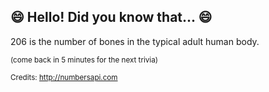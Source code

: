 ## 😄 Hello! Did you know that... 😄
206 is the number of bones in the typical adult human body.

<sup>(come back in 5 minutes for the next trivia)</sup>


<sup>Credits: http://numbersapi.com</sup>
